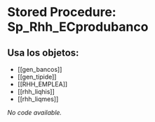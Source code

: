 # Stored Procedure: Sp_Rhh_ECprodubanco

## Usa los objetos:
- [[gen_bancos]]
- [[gen_tipide]]
- [[RHH_EMPLEA]]
- [[rhh_liqhis]]
- [[rhh_liqmes]]

*No code available.*
